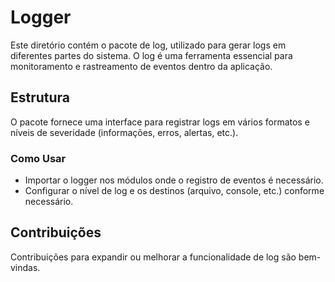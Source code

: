# Logger

Este diretório contém o pacote de log, utilizado para gerar logs em diferentes partes do sistema. O log é uma ferramenta essencial para monitoramento e rastreamento de eventos dentro da aplicação.

## Estrutura

O pacote fornece uma interface para registrar logs em vários formatos e níveis de severidade (informações, erros, alertas, etc.).

### Como Usar

- Importar o logger nos módulos onde o registro de eventos é necessário.
- Configurar o nível de log e os destinos (arquivo, console, etc.) conforme necessário.

## Contribuições

Contribuições para expandir ou melhorar a funcionalidade de log são bem-vindas.
